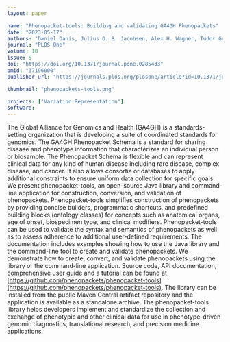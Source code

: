 ```yaml
---
layout: paper

name: "Phenopacket-tools: Building and validating GA4GH Phenopackets"
date: "2023-05-17"
authors: "Daniel Danis, Julius O. B. Jacobsen, Alex H. Wagner, Tudor Groza, Martha A. Beckwith, Lauren Rekerle, Leigh C. Carmody, Justin Reese, Harshad Hegde, Markus S. Ladewig, Berthold Seitz, Monica Munoz-Torres, Nomi L. Harris, Jordi Rambla, Michael Baudis, Christopher J. Mungall, Melissa A. Haendel, Peter N. Robinson"
journal: "PLOS One"
volume: 18
issue: 5
doi: "https://doi.org/10.1371/journal.pone.0285433"
pmid: "37196000"
publisher_url: "https://journals.plos.org/plosone/article?id=10.1371/journal.pone.0285433"

thumbnail: "phenopackets-tools.png"

projects: ["Variation Representation"]
software:
---
```

The Global Alliance for Genomics and Health (GA4GH) is a standards-setting organization that is developing a suite of coordinated standards for genomics. The GA4GH Phenopacket Schema is a standard for sharing disease and phenotype information that characterizes an individual person or biosample. The Phenopacket Schema is flexible and can represent clinical data for any kind of human disease including rare disease, complex disease, and cancer. It also allows consortia or databases to apply additional constraints to ensure uniform data collection for specific goals. We present phenopacket-tools, an open-source Java library and command-line application for construction, conversion, and validation of phenopackets. Phenopacket-tools simplifies construction of phenopackets by providing concise builders, programmatic shortcuts, and predefined building blocks (ontology classes) for concepts such as anatomical organs, age of onset, biospecimen type, and clinical modifiers. Phenopacket-tools can be used to validate the syntax and semantics of phenopackets as well as to assess adherence to additional user-defined requirements. The documentation includes examples showing how to use the Java library and the command-line tool to create and validate phenopackets. We demonstrate how to create, convert, and validate phenopackets using the library or the command-line application. Source code, API documentation, comprehensive user guide and a tutorial can be found at [https://github.com/phenopackets/phenopacket-tools](https://github.com/phenopackets/phenopacket-tools). The library can be installed from the public Maven Central artifact repository and the application is available as a standalone archive. The phenopacket-tools library helps developers implement and standardize the collection and exchange of phenotypic and other clinical data for use in phenotype-driven genomic diagnostics, translational research, and precision medicine applications.
